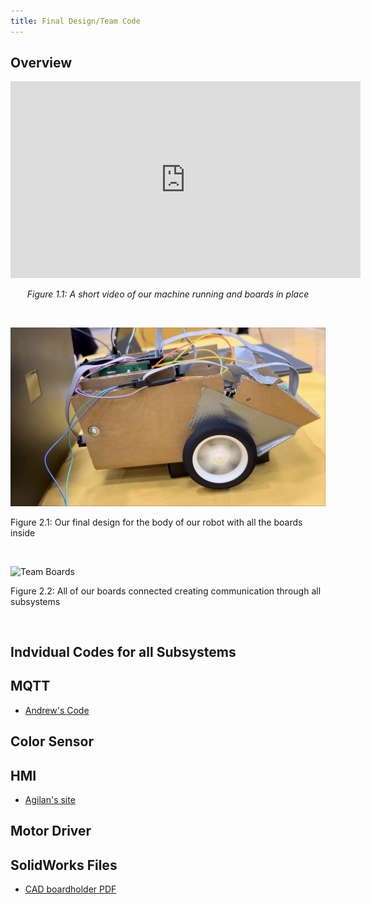```yaml
---
title: Final Design/Team Code
---
```


## **Overview**

<div align="center">

<iframe width="560" height="315"
        src="https://www.youtube.com/embed/59AQpQhoQbQ?si=3Z9q4qeOMQNP5bYt"
        title="YouTube video player"
        frameborder="0"
        allow="accelerometer; autoplay; clipboard-write; encrypted-media; gyroscope; picture-in-picture; web-share"
        referrerpolicy="strict-origin-when-cross-origin"
        allowfullscreen>
</iframe>

</div>

<p align="center"><em>Figure 1.1: A short video of our machine running and boards in place</em></p>

<p>&nbsp;</p>

![Final Robot Design](images/teamcar.png)

Figure 2.1: Our final design for the body of our robot with all the boards inside

<p>&nbsp;</p>

![Team Boards](images/boards.jpg)

Figure 2.2: All of our boards connected creating communication through all subsystems

<p>&nbsp;</p>



   ## **Indvidual Codes for all Subsystems**


## **MQTT**
- [Andrew's Code](https://arushton96.github.io/Code/)

## **Color Sensor**

## **HMI**
- [Agilan's site](images/AKcode.pdf)

## **Motor Driver**

## **SolidWorks Files**
- [CAD boardholder PDF](images/boardhol3.pdf)
   
